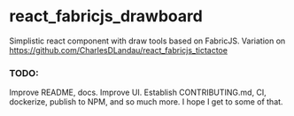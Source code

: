 # react_fabricjs_drawboard
Simplistic react component with draw tools based on FabricJS. Variation on https://github.com/CharlesDLandau/react_fabricjs_tictactoe

### TODO:

Improve README, docs. Improve UI. Establish CONTRIBUTING.md, CI, dockerize, publish to NPM, and so much more. I hope I get to some of that.

